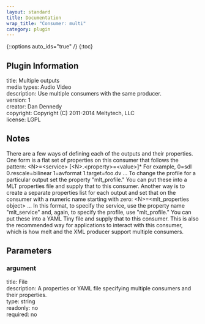 ```yaml
---
layout: standard
title: Documentation
wrap_title: "Consumer: multi"
category: plugin
---
```

{::options auto_ids="true" /}
{:toc}

## Plugin Information

title: Multiple outputs  
media types:
Audio  Video  
description: Use multiple consumers with the same producer.  
version: 1  
creator: Dan Dennedy  
copyright: Copyright (C) 2011-2014 Meltytech, LLC  
license: LGPL  

## Notes

There are a few ways of defining each of the outputs and their properties.
One form is a flat set of properties on this consumer that follows the pattern:
&lt;N&gt;=&lt;service&gt; [&lt;N&gt;.&lt;property&gt;=&lt;value&gt;]*
For example, 0=sdl 0.rescale=bilinear 1=avformat 1.target=foo.dv ...
To change the profile for a particular output set the property &quot;mlt_profile.&quot;
You can put these into a MLT properties file and supply that to this consumer.
Another way is to create a separate properties list for each output and set
that on the consumer with a numeric name starting with zero:
&lt;N&gt;=&lt;mlt_properties object&gt; ...
In this format, to specify the service, use the property name &quot;mlt_service&quot;
and, again, to specify the profile, use &quot;mlt_profile.&quot;
You can put these into a YAML Tiny file and supply that to this consumer.
This is also the recommended way for applications to interact with this
consumer, which is how melt and the XML producer support multiple consumers.

## Parameters

### argument

title: File    
description:
A properties or YAML file specifying multiple consumers and their properties.  
type: string  
readonly: no  
required: no  

